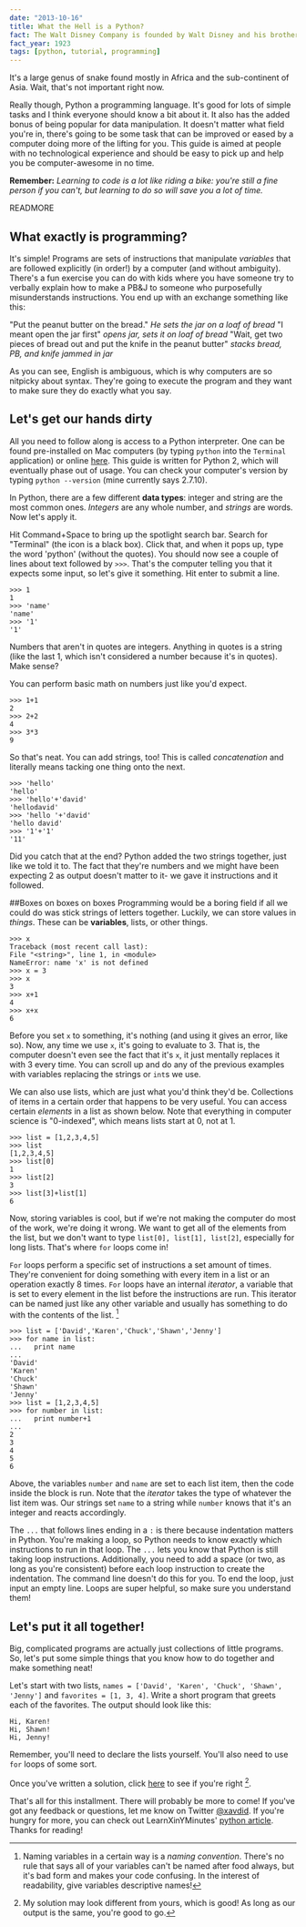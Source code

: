 ```yaml
---
date: "2013-10-16"
title: What the Hell is a Python?
fact: The Walt Disney Company is founded by Walt Disney and his brother, Roy Disney.
fact_year: 1923
tags: [python, tutorial, programming]
---
```


It's a large genus of snake found mostly in Africa and the sub-continent of Asia. Wait, that's not important right now.

Really though, Python a programming language. It's good for lots of simple tasks and I think everyone should know a bit about it. It also has the added bonus of being popular for data manipulation. It doesn't matter what field you're in, there's going to be some task that can be improved or eased by a computer doing more of the lifting for you. This guide is aimed at people with no technological experience and should be easy to pick up and help you be computer-awesome in no time.

**Remember:** _Learning to code is a lot like riding a bike: you're still a fine person if you can't, but learning to do so will save you a lot of time._

READMORE

## What exactly is programming?

It's simple! Programs are sets of instructions that manipulate _variables_ that are followed explicitly (in order!) by a computer (and without ambiguity). There's a fun exercise you can do with kids where you have someone try to verbally explain how to make a PB&J to someone who purposefully misunderstands instructions. You end up with an exchange something like this:

"Put the peanut butter on the bread." _He sets the jar on a loaf of bread_
"I meant open the jar first" _opens jar, sets it on loaf of bread_
"Wait, get two pieces of bread out and put the knife in the peanut butter" _stacks bread, PB, and knife jammed in jar_

As you can see, English is ambiguous, which is why computers are so nitpicky about syntax. They're going to execute the program and they want to make sure they do exactly what you say.

## Let's get our hands dirty

All you need to follow along is access to a Python interpreter. One can be found pre-installed on Mac computers (by typing `python` into the `Terminal` application) or online [here](https://repl.it/languages/python). This guide is written for Python 2, which will eventually phase out of usage. You can check your computer's version by typing `python --version` (mine currently says 2.7.10).

In Python, there are a few different **data types**: integer and string are the most common ones. _Integers_ are any whole number, and _strings_ are words. Now let's apply it.

Hit Command+Space to bring up the spotlight search bar. Search for "Terminal" (the icon is a black box). Click that, and when it pops up, type the word 'python' (without the quotes). You should now see a couple of lines about text followed by `>>>`. That's the computer telling you that it expects some input, so let's give it something. Hit enter to submit a line.

```
>>> 1
1
>>> 'name'
'name'
>>> '1'
'1'
```

Numbers that aren't in quotes are integers. Anything in quotes is a string (like the last 1, which isn't considered a number because it's in quotes). Make sense?

You can perform basic math on numbers just like you'd expect.

```
>>> 1+1
2
>>> 2+2
4
>>> 3*3
9
```

So that's neat. You can add strings, too! This is called _concatenation_ and literally means tacking one thing onto the next.

```
>>> 'hello'
'hello'
>>> 'hello'+'david'
'hellodavid'
>>> 'hello '+'david'
'hello david'
>>> '1'+'1'
'11'
```

Did you catch that at the end? Python added the two strings together, just like we told it to. The fact that they're numbers and we might have been expecting 2 as output doesn't matter to it- we gave it instructions and it followed.

##Boxes on boxes on boxes
Programming would be a boring field if all we could do was stick strings of letters together. Luckily, we can store values in _things_. These can be **variables**, lists, or other things.

```
>>> x
Traceback (most recent call last):
File "<string>", line 1, in <module>
NameError: name 'x' is not defined
>>> x = 3
>>> x
3
>>> x+1
4
>>> x+x
6
```

Before you set `x` to something, it's nothing (and using it gives an error, like so). Now, any time we use `x`, it's going to evaluate to 3. That is, the computer doesn't even see the fact that it's `x`, it just mentally replaces it with 3 every time. You can scroll up and do any of the previous examples with variables replacing the strings or `int`s we use.

We can also use lists, which are just what you'd think they'd be. Collections of items in a certain order that happens to be very useful. You can access certain _elements_ in a list as shown below. Note that everything in computer science is "0-indexed", which means lists start at 0, not at 1.

```
>>> list = [1,2,3,4,5]
>>> list
[1,2,3,4,5]
>>> list[0]
1
>>> list[2]
3
>>> list[3]+list[1]
6
```

Now, storing variables is cool, but if we're not making the computer do most of the work, we're doing it wrong. We want to get all of the elements from the list, but we don't want to type `list[0], list[1], list[2]`, especially for long lists. That's where `for` loops come in!

`For` loops perform a specific set of instructions a set amount of times. They're convenient for doing something with every item in a list or an operation exactly 8 times. `For` loops have an internal _iterator_, a variable that is set to every element in the list before the instructions are run. This iterator can be named just like any other variable and usually has something to do with the contents of the list. [^1]

```
>>> list = ['David','Karen','Chuck','Shawn','Jenny']
>>> for name in list:
...   print name
...
'David'
'Karen'
'Chuck'
'Shawn'
'Jenny'
>>> list = [1,2,3,4,5]
>>> for number in list:
...   print number+1
...
2
3
4
5
6
```

Above, the variables `number` and `name` are set to each list item, then the code inside the block is run. Note that the _iterator_ takes the type of whatever the list item was. Our strings set `name` to a string while `number` knows that it's an integer and reacts accordingly.

The `...` that follows lines ending in a `:` is there because indentation matters in Python. You're making a loop, so Python needs to know exactly which instructions to run in that loop. The `...` lets you know that Python is still taking loop instructions. Additionally, you need to add a space (or two, as long as you're consistent) before each loop instruction to create the indentation. The command line doesn't do this for you. To end the loop, just input an empty line. Loops are super helpful, so make sure you understand them!

## Let's put it all together!

Big, complicated programs are actually just collections of little programs. So, let's put some simple things that you know how to do together and make something neat!

Let's start with two lists, `names = ['David', 'Karen', 'Chuck', 'Shawn', 'Jenny']` and `favorites = [1, 3, 4]`. Write a short program that greets each of the favorites. The output should look like this:

```
Hi, Karen!
Hi, Shawn!
Hi, Jenny!
```

Remember, you'll need to declare the lists yourself. You'll also need to use `for` loops of some sort.

Once you've written a solution, click [here](https://gist.github.com/xavdid/c606cca34aa996b4f20f3ad097ace8f1) to see if you're right [^2].

That's all for this installment. There will probably be more to come! If you've got any feedback or questions, let me know on Twitter [@xavdid](https://twitter.com/xavdid). If you're hungry for more, you can check out LearnXinYMinutes' [python article](https://learnxinyminutes.com/docs/python/). Thanks for reading!

[^1]: Naming variables in a certain way is a _naming convention_. There's no rule that says all of your variables can't be named after food always, but it's bad form and makes your code confusing. In the interest of readability, give variables descriptive names!
[^2]: My solution may look different from yours, which is good! As long as our output is the same, you're good to go.
